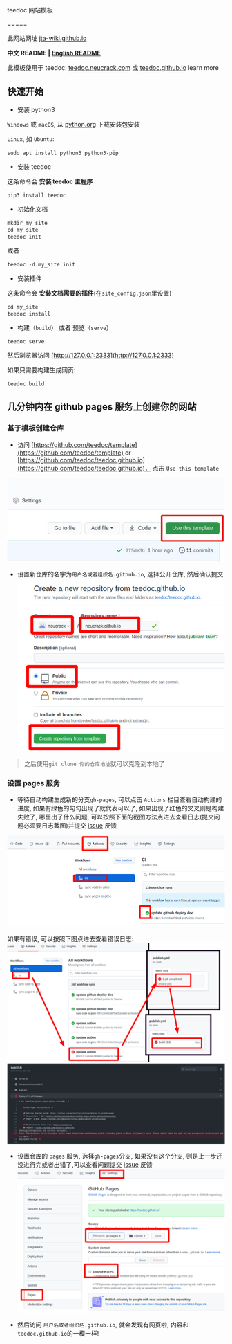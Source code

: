 teedoc 网站模板

=====

此网站网址 [jta-wiki.github.io](https://jta-wiki.github.io)

**中文 README | [English README](./README.md)**

此模板使用于 teedoc: [teedoc.neucrack.com](https://teedoc.neucrack.com/) 或 [teedoc.github.io](https://teedoc.github.io) learn more


## 快速开始

* 安装 python3

`Windows` 或 `macOS`, 从 [python.org](https://www.python.org/downloads/) 下载安装包安装

`Linux`, 如 `Ubuntu`:

```
sudo apt install python3 python3-pip
```

* 安装 teedoc

这条命令会 **安装 teedoc 主程序**

```
pip3 install teedoc
```

* 初始化文档

```
mkdir my_site
cd my_site
teedoc init
```

或者

```
teedoc -d my_site init
```

* 安装插件

这条命令会 **安装文档需要的插件**(在`site_config.json`里设置)

```
cd my_site
teedoc install
```

* 构建（`build`） 或者 预览（`serve`）

```
teedoc serve
```

然后浏览器访问 [http://127.0.0.1:2333](http://127.0.0.1:2333)

如果只需要构建生成网页:

```
teedoc build
```



## 几分钟内在 github pages 服务上创建你的网站


### 基于模板创建仓库

* 访问 [https://github.com/teedoc/template](https://github.com/teedoc/template) or [https://github.com/teedoc/teedoc.github.io](https://github.com/teedoc/teedoc.github.io)， 点击 `Use this template`

![github use template](./assets/github_use_template.jpg)


* 设置新仓库的名字为`用户名或者组织名.github.io`,  选择公开仓库, 然后确认提交
![create repo](./assets/create_repo.jpg)

> 之后使用`git clone 你的仓库地址`就可以克隆到本地了

### 设置 pages 服务

* 等待自动构建生成新的分支`gh-pages`, 可以点击 `Actions` 栏目查看自动构建的进度, 如果有绿色的勾勾出现了就代表可以了, 如果出现了红色的叉叉则是构建失败了, 哪里出了什么问题, 可以按照下面的截图方法点进去查看日志(提交问题必须要日志截图)并提交 [issue](https://github.com/teedoc/teedoc.github.io/issues/new) 反馈

![action status](./assets/action_status.jpg)

如果有错误, 可以按照下图点进去查看错误日志:
![error0](./assets/action_error.jpg)
![error](./assets/action_error_log.jpg)

* 设置仓库的 `pages` 服务, 选择`gh-pages`分支, 如果没有这个分支, 则是上一步还没进行完或者出错了,可以查看问题提交 [issue](https://github.com/teedoc/teedoc.github.io/issues/new) 反馈
![pages](./assets/pages_settings.jpg)

* 然后访问 `用户名或者组织名.github.io`, 就会发现有网页啦, 内容和`teedoc.github.io`的一模一样!




